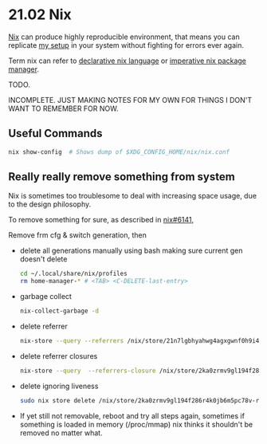 # 21.02 Nix

[Nix](https://nixos.org) can produce highly reproducible environment, that means you can replicate [my setup](https://github.com/Animeshz/linux-desktop) in your system without fighting for errors ever again.

Term nix can refer to [declarative nix language](https://learnxinyminutes.com/docs/nix) or [imperative nix package manager](https://github.com/NixOS/nix).

TODO.

INCOMPLETE. JUST MAKING NOTES FOR MY OWN FOR THINGS I DON'T WANT TO REMEMBER FOR NOW.

## Useful Commands

```bash
nix show-config  # Shows dump of $XDG_CONFIG_HOME/nix/nix.conf
```

## Really really remove something from system

Nix is sometimes too troublesome to deal with increasing space usage, due to the design philosophy.

To remove something for sure, as described in [nix#6141](https://github.com/NixOS/nix/issues/6141),

Remove frm cfg & switch generation, then

* delete all generations manually using bash making sure current gen doesn't delete
  ```bash
  cd ~/.local/share/nix/profiles
  rm home-manager-* # <TAB> <C-DELETE-last-entry>
  ```
* garbage collect
  ```bash
  nix-collect-garbage -d
  ```
* delete referrer
  ```bash
  nix-store --query --referrers /nix/store/21n7lgbhyahwg4agxgwnf0h9i4b4xvxl-ruby3.1.4-puppet-7.26.0 | xargs nix-store --delete
  ```
* delete referrer closures
  ```bash
  nix-store --query  --referrers-closure /nix/store/2ka0zrmv9gl194f286r4k0jb6m5pc78v-ruby3.1.4-semantic_puppet-1.1.0/ | xargs nix-store --delete
  ```
* delete ignoring liveness
  ```bash
  sudo nix store delete /nix/store/2ka0zrmv9gl194f286r4k0jb6m5pc78v-ruby3.1.4-semantic_puppet-1.1.0/ --ignore-liveness --extra-experimental-features 'nix-command flakes'
  ```
* If yet still not removable, reboot and try all steps again, sometimes if something is loaded in memory (/proc/mmap) nix thinks it shouldn't be removed no matter what.

